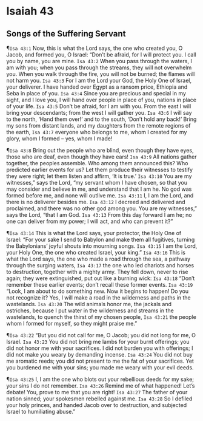 # Isaiah 43

## Songs of the Suffering Servant
¶`Isa 43:1` Now, this is what the Lord says, the one who created you, O Jacob, and formed you, O Israel: “Don’t be afraid, for I will protect you. I call you by name, you are mine.
`Isa 43:2` When you pass through the waters, I am with you; when you pass through the streams, they will not overwhelm you. When you walk through the fire, you will not be burned; the flames will not harm you.
`Isa 43:3` For I am the Lord your God, the Holy One of Israel, your deliverer. I have handed over Egypt as a ransom price, Ethiopia and Seba in place of you.
`Isa 43:4` Since you are precious and special in my sight, and I love you, I will hand over people in place of you, nations in place of your life.
`Isa 43:5` Don’t be afraid, for I am with you. From the east I will bring your descendants; from the west I will gather you.
`Isa 43:6` I will say to the north, ‘Hand them over!’ and to the south, ‘Don’t hold any back!’ Bring my sons from distant lands, and my daughters from the remote regions of the earth,
`Isa 43:7` everyone who belongs to me, whom I created for my glory, whom I formed – yes, whom I made!

¶`Isa 43:8` Bring out the people who are blind, even though they have eyes, those who are deaf, even though they have ears!
`Isa 43:9` All nations gather together, the peoples assemble. Who among them announced this? Who predicted earlier events for us? Let them produce their witnesses to testify they were right; let them listen and affirm, ‘It is true.’
`Isa 43:10` You are my witnesses,” says the Lord, “my servant whom I have chosen, so that you may consider and believe in me, and understand that I am he. No god was formed before me, and none will outlive me.
`Isa 43:11` I, I am the Lord, and there is no deliverer besides me.
`Isa 43:12` I decreed and delivered and proclaimed, and there was no other god among you. You are my witnesses,” says the Lord, “that I am God.
`Isa 43:13` From this day forward I am he; no one can deliver from my power; I will act, and who can prevent it?”

¶`Isa 43:14` This is what the Lord says, your protector, the Holy One of Israel: “For your sake I send to Babylon and make them all fugitives, turning the Babylonians’ joyful shouts into mourning songs.
`Isa 43:15` I am the Lord, your Holy One, the one who created Israel, your king.”
`Isa 43:16` This is what the Lord says, the one who made a road through the sea, a pathway through the surging waters,
`Isa 43:17` the one who led chariots and horses to destruction, together with a mighty army. They fell down, never to rise again; they were extinguished, put out like a burning wick:
`Isa 43:18` “Don’t remember these earlier events; don’t recall these former events.
`Isa 43:19` “Look, I am about to do something new. Now it begins to happen! Do you not recognize it? Yes, I will make a road in the wilderness and paths in the wastelands.
`Isa 43:20` The wild animals honor me, the jackals and ostriches, because I put water in the wilderness and streams in the wastelands, to quench the thirst of my chosen people,
`Isa 43:21` the people whom I formed for myself, so they might praise me.”

¶`Isa 43:22` “But you did not call for me, O Jacob; you did not long for me, O Israel.
`Isa 43:23` You did not bring me lambs for your burnt offerings; you did not honor me with your sacrifices. I did not burden you with offerings; I did not make you weary by demanding incense.
`Isa 43:24` You did not buy me aromatic reeds; you did not present to me the fat of your sacrifices. Yet you burdened me with your sins; you made me weary with your evil deeds.

¶`Isa 43:25` I, I am the one who blots out your rebellious deeds for my sake; your sins I do not remember.
`Isa 43:26` Remind me of what happened! Let’s debate! You, prove to me that you are right!
`Isa 43:27` The father of your nation sinned; your spokesmen rebelled against me.
`Isa 43:28` So I defiled your holy princes, and handed Jacob over to destruction, and subjected Israel to humiliating abuse.”
